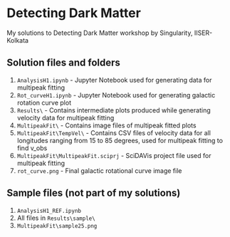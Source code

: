 # Detecting Dark Matter
My solutions to Detecting Dark Matter workshop by Singularity, IISER-Kolkata

## Solution files and folders
1. `AnalysisH1.ipynb` - Jupyter Notebook used for generating data for multipeak fitting
2. `Rot_curveH1.ipynb` - Jupyter Notebook used for generating galactic rotation curve plot
3. `Results\` - Contains intermediate plots produced while generating velocity data for multipeak fitting
4. `MultipeakFit\` - Contains image files of multipeak fitted plots
5. `MultipeakFit\TempVel\` - Contains CSV files of velocity data for all longitudes ranging from 15 to 85 degrees, used for multipeak fitting to find v_obs
6. `MultipeakFit\MultipeakFit.sciprj` - SciDAVis project file used for multipeak fitting
7. `rot_curve.png` - Final galactic rotational curve image file

## Sample files (not part of my solutions)
1. `AnalysisH1_REF.ipynb`
2. All files in `Results\sample\`
3. `MultipeakFit\sample25.png`
